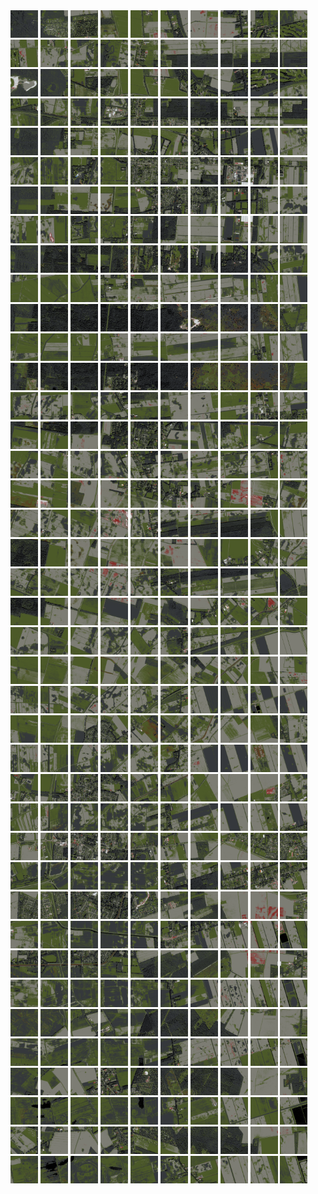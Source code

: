 <html>
<div>
<img src="https://github.com/HakkaTjakka/NL_TILE_MAP/blob/main/18/649/-1059/r.6490.-10590.png" height="44" width="44">
<img src="https://github.com/HakkaTjakka/NL_TILE_MAP/blob/main/18/649/-1059/r.6491.-10590.png" height="44" width="44">
<img src="https://github.com/HakkaTjakka/NL_TILE_MAP/blob/main/18/649/-1059/r.6492.-10590.png" height="44" width="44">
<img src="https://github.com/HakkaTjakka/NL_TILE_MAP/blob/main/18/649/-1059/r.6493.-10590.png" height="44" width="44">
<img src="https://github.com/HakkaTjakka/NL_TILE_MAP/blob/main/18/649/-1059/r.6494.-10590.png" height="44" width="44">
<img src="https://github.com/HakkaTjakka/NL_TILE_MAP/blob/main/18/649/-1059/r.6495.-10590.png" height="44" width="44">
<img src="https://github.com/HakkaTjakka/NL_TILE_MAP/blob/main/18/649/-1059/r.6496.-10590.png" height="44" width="44">
<img src="https://github.com/HakkaTjakka/NL_TILE_MAP/blob/main/18/649/-1059/r.6497.-10590.png" height="44" width="44">
<img src="https://github.com/HakkaTjakka/NL_TILE_MAP/blob/main/18/649/-1059/r.6498.-10590.png" height="44" width="44">
<img src="https://github.com/HakkaTjakka/NL_TILE_MAP/blob/main/18/649/-1059/r.6499.-10590.png" height="44" width="44">
<img src="https://github.com/HakkaTjakka/NL_TILE_MAP/blob/main/18/650/-1059/r.6500.-10590.png" height="44" width="44">
<img src="https://github.com/HakkaTjakka/NL_TILE_MAP/blob/main/18/650/-1059/r.6501.-10590.png" height="44" width="44">
<img src="https://github.com/HakkaTjakka/NL_TILE_MAP/blob/main/18/650/-1059/r.6502.-10590.png" height="44" width="44">
<img src="https://github.com/HakkaTjakka/NL_TILE_MAP/blob/main/18/650/-1059/r.6503.-10590.png" height="44" width="44">
<img src="https://github.com/HakkaTjakka/NL_TILE_MAP/blob/main/18/650/-1059/r.6504.-10590.png" height="44" width="44">
<img src="https://github.com/HakkaTjakka/NL_TILE_MAP/blob/main/18/650/-1059/r.6505.-10590.png" height="44" width="44">
<img src="https://github.com/HakkaTjakka/NL_TILE_MAP/blob/main/18/650/-1059/r.6506.-10590.png" height="44" width="44">
<img src="https://github.com/HakkaTjakka/NL_TILE_MAP/blob/main/18/650/-1059/r.6507.-10590.png" height="44" width="44">
<img src="https://github.com/HakkaTjakka/NL_TILE_MAP/blob/main/18/650/-1059/r.6508.-10590.png" height="44" width="44">
<img src="https://github.com/HakkaTjakka/NL_TILE_MAP/blob/main/18/650/-1059/r.6509.-10590.png" height="44" width="44">
<br>
<img src="https://github.com/HakkaTjakka/NL_TILE_MAP/blob/main/18/649/-1059/r.6490.-10589.png" height="44" width="44">
<img src="https://github.com/HakkaTjakka/NL_TILE_MAP/blob/main/18/649/-1059/r.6491.-10589.png" height="44" width="44">
<img src="https://github.com/HakkaTjakka/NL_TILE_MAP/blob/main/18/649/-1059/r.6492.-10589.png" height="44" width="44">
<img src="https://github.com/HakkaTjakka/NL_TILE_MAP/blob/main/18/649/-1059/r.6493.-10589.png" height="44" width="44">
<img src="https://github.com/HakkaTjakka/NL_TILE_MAP/blob/main/18/649/-1059/r.6494.-10589.png" height="44" width="44">
<img src="https://github.com/HakkaTjakka/NL_TILE_MAP/blob/main/18/649/-1059/r.6495.-10589.png" height="44" width="44">
<img src="https://github.com/HakkaTjakka/NL_TILE_MAP/blob/main/18/649/-1059/r.6496.-10589.png" height="44" width="44">
<img src="https://github.com/HakkaTjakka/NL_TILE_MAP/blob/main/18/649/-1059/r.6497.-10589.png" height="44" width="44">
<img src="https://github.com/HakkaTjakka/NL_TILE_MAP/blob/main/18/649/-1059/r.6498.-10589.png" height="44" width="44">
<img src="https://github.com/HakkaTjakka/NL_TILE_MAP/blob/main/18/649/-1059/r.6499.-10589.png" height="44" width="44">
<img src="https://github.com/HakkaTjakka/NL_TILE_MAP/blob/main/18/650/-1059/r.6500.-10589.png" height="44" width="44">
<img src="https://github.com/HakkaTjakka/NL_TILE_MAP/blob/main/18/650/-1059/r.6501.-10589.png" height="44" width="44">
<img src="https://github.com/HakkaTjakka/NL_TILE_MAP/blob/main/18/650/-1059/r.6502.-10589.png" height="44" width="44">
<img src="https://github.com/HakkaTjakka/NL_TILE_MAP/blob/main/18/650/-1059/r.6503.-10589.png" height="44" width="44">
<img src="https://github.com/HakkaTjakka/NL_TILE_MAP/blob/main/18/650/-1059/r.6504.-10589.png" height="44" width="44">
<img src="https://github.com/HakkaTjakka/NL_TILE_MAP/blob/main/18/650/-1059/r.6505.-10589.png" height="44" width="44">
<img src="https://github.com/HakkaTjakka/NL_TILE_MAP/blob/main/18/650/-1059/r.6506.-10589.png" height="44" width="44">
<img src="https://github.com/HakkaTjakka/NL_TILE_MAP/blob/main/18/650/-1059/r.6507.-10589.png" height="44" width="44">
<img src="https://github.com/HakkaTjakka/NL_TILE_MAP/blob/main/18/650/-1059/r.6508.-10589.png" height="44" width="44">
<img src="https://github.com/HakkaTjakka/NL_TILE_MAP/blob/main/18/650/-1059/r.6509.-10589.png" height="44" width="44">
<br>
<img src="https://github.com/HakkaTjakka/NL_TILE_MAP/blob/main/18/649/-1059/r.6490.-10588.png" height="44" width="44">
<img src="https://github.com/HakkaTjakka/NL_TILE_MAP/blob/main/18/649/-1059/r.6491.-10588.png" height="44" width="44">
<img src="https://github.com/HakkaTjakka/NL_TILE_MAP/blob/main/18/649/-1059/r.6492.-10588.png" height="44" width="44">
<img src="https://github.com/HakkaTjakka/NL_TILE_MAP/blob/main/18/649/-1059/r.6493.-10588.png" height="44" width="44">
<img src="https://github.com/HakkaTjakka/NL_TILE_MAP/blob/main/18/649/-1059/r.6494.-10588.png" height="44" width="44">
<img src="https://github.com/HakkaTjakka/NL_TILE_MAP/blob/main/18/649/-1059/r.6495.-10588.png" height="44" width="44">
<img src="https://github.com/HakkaTjakka/NL_TILE_MAP/blob/main/18/649/-1059/r.6496.-10588.png" height="44" width="44">
<img src="https://github.com/HakkaTjakka/NL_TILE_MAP/blob/main/18/649/-1059/r.6497.-10588.png" height="44" width="44">
<img src="https://github.com/HakkaTjakka/NL_TILE_MAP/blob/main/18/649/-1059/r.6498.-10588.png" height="44" width="44">
<img src="https://github.com/HakkaTjakka/NL_TILE_MAP/blob/main/18/649/-1059/r.6499.-10588.png" height="44" width="44">
<img src="https://github.com/HakkaTjakka/NL_TILE_MAP/blob/main/18/650/-1059/r.6500.-10588.png" height="44" width="44">
<img src="https://github.com/HakkaTjakka/NL_TILE_MAP/blob/main/18/650/-1059/r.6501.-10588.png" height="44" width="44">
<img src="https://github.com/HakkaTjakka/NL_TILE_MAP/blob/main/18/650/-1059/r.6502.-10588.png" height="44" width="44">
<img src="https://github.com/HakkaTjakka/NL_TILE_MAP/blob/main/18/650/-1059/r.6503.-10588.png" height="44" width="44">
<img src="https://github.com/HakkaTjakka/NL_TILE_MAP/blob/main/18/650/-1059/r.6504.-10588.png" height="44" width="44">
<img src="https://github.com/HakkaTjakka/NL_TILE_MAP/blob/main/18/650/-1059/r.6505.-10588.png" height="44" width="44">
<img src="https://github.com/HakkaTjakka/NL_TILE_MAP/blob/main/18/650/-1059/r.6506.-10588.png" height="44" width="44">
<img src="https://github.com/HakkaTjakka/NL_TILE_MAP/blob/main/18/650/-1059/r.6507.-10588.png" height="44" width="44">
<img src="https://github.com/HakkaTjakka/NL_TILE_MAP/blob/main/18/650/-1059/r.6508.-10588.png" height="44" width="44">
<img src="https://github.com/HakkaTjakka/NL_TILE_MAP/blob/main/18/650/-1059/r.6509.-10588.png" height="44" width="44">
<br>
<img src="https://github.com/HakkaTjakka/NL_TILE_MAP/blob/main/18/649/-1059/r.6490.-10587.png" height="44" width="44">
<img src="https://github.com/HakkaTjakka/NL_TILE_MAP/blob/main/18/649/-1059/r.6491.-10587.png" height="44" width="44">
<img src="https://github.com/HakkaTjakka/NL_TILE_MAP/blob/main/18/649/-1059/r.6492.-10587.png" height="44" width="44">
<img src="https://github.com/HakkaTjakka/NL_TILE_MAP/blob/main/18/649/-1059/r.6493.-10587.png" height="44" width="44">
<img src="https://github.com/HakkaTjakka/NL_TILE_MAP/blob/main/18/649/-1059/r.6494.-10587.png" height="44" width="44">
<img src="https://github.com/HakkaTjakka/NL_TILE_MAP/blob/main/18/649/-1059/r.6495.-10587.png" height="44" width="44">
<img src="https://github.com/HakkaTjakka/NL_TILE_MAP/blob/main/18/649/-1059/r.6496.-10587.png" height="44" width="44">
<img src="https://github.com/HakkaTjakka/NL_TILE_MAP/blob/main/18/649/-1059/r.6497.-10587.png" height="44" width="44">
<img src="https://github.com/HakkaTjakka/NL_TILE_MAP/blob/main/18/649/-1059/r.6498.-10587.png" height="44" width="44">
<img src="https://github.com/HakkaTjakka/NL_TILE_MAP/blob/main/18/649/-1059/r.6499.-10587.png" height="44" width="44">
<img src="https://github.com/HakkaTjakka/NL_TILE_MAP/blob/main/18/650/-1059/r.6500.-10587.png" height="44" width="44">
<img src="https://github.com/HakkaTjakka/NL_TILE_MAP/blob/main/18/650/-1059/r.6501.-10587.png" height="44" width="44">
<img src="https://github.com/HakkaTjakka/NL_TILE_MAP/blob/main/18/650/-1059/r.6502.-10587.png" height="44" width="44">
<img src="https://github.com/HakkaTjakka/NL_TILE_MAP/blob/main/18/650/-1059/r.6503.-10587.png" height="44" width="44">
<img src="https://github.com/HakkaTjakka/NL_TILE_MAP/blob/main/18/650/-1059/r.6504.-10587.png" height="44" width="44">
<img src="https://github.com/HakkaTjakka/NL_TILE_MAP/blob/main/18/650/-1059/r.6505.-10587.png" height="44" width="44">
<img src="https://github.com/HakkaTjakka/NL_TILE_MAP/blob/main/18/650/-1059/r.6506.-10587.png" height="44" width="44">
<img src="https://github.com/HakkaTjakka/NL_TILE_MAP/blob/main/18/650/-1059/r.6507.-10587.png" height="44" width="44">
<img src="https://github.com/HakkaTjakka/NL_TILE_MAP/blob/main/18/650/-1059/r.6508.-10587.png" height="44" width="44">
<img src="https://github.com/HakkaTjakka/NL_TILE_MAP/blob/main/18/650/-1059/r.6509.-10587.png" height="44" width="44">
<br>
<img src="https://github.com/HakkaTjakka/NL_TILE_MAP/blob/main/18/649/-1059/r.6490.-10586.png" height="44" width="44">
<img src="https://github.com/HakkaTjakka/NL_TILE_MAP/blob/main/18/649/-1059/r.6491.-10586.png" height="44" width="44">
<img src="https://github.com/HakkaTjakka/NL_TILE_MAP/blob/main/18/649/-1059/r.6492.-10586.png" height="44" width="44">
<img src="https://github.com/HakkaTjakka/NL_TILE_MAP/blob/main/18/649/-1059/r.6493.-10586.png" height="44" width="44">
<img src="https://github.com/HakkaTjakka/NL_TILE_MAP/blob/main/18/649/-1059/r.6494.-10586.png" height="44" width="44">
<img src="https://github.com/HakkaTjakka/NL_TILE_MAP/blob/main/18/649/-1059/r.6495.-10586.png" height="44" width="44">
<img src="https://github.com/HakkaTjakka/NL_TILE_MAP/blob/main/18/649/-1059/r.6496.-10586.png" height="44" width="44">
<img src="https://github.com/HakkaTjakka/NL_TILE_MAP/blob/main/18/649/-1059/r.6497.-10586.png" height="44" width="44">
<img src="https://github.com/HakkaTjakka/NL_TILE_MAP/blob/main/18/649/-1059/r.6498.-10586.png" height="44" width="44">
<img src="https://github.com/HakkaTjakka/NL_TILE_MAP/blob/main/18/649/-1059/r.6499.-10586.png" height="44" width="44">
<img src="https://github.com/HakkaTjakka/NL_TILE_MAP/blob/main/18/650/-1059/r.6500.-10586.png" height="44" width="44">
<img src="https://github.com/HakkaTjakka/NL_TILE_MAP/blob/main/18/650/-1059/r.6501.-10586.png" height="44" width="44">
<img src="https://github.com/HakkaTjakka/NL_TILE_MAP/blob/main/18/650/-1059/r.6502.-10586.png" height="44" width="44">
<img src="https://github.com/HakkaTjakka/NL_TILE_MAP/blob/main/18/650/-1059/r.6503.-10586.png" height="44" width="44">
<img src="https://github.com/HakkaTjakka/NL_TILE_MAP/blob/main/18/650/-1059/r.6504.-10586.png" height="44" width="44">
<img src="https://github.com/HakkaTjakka/NL_TILE_MAP/blob/main/18/650/-1059/r.6505.-10586.png" height="44" width="44">
<img src="https://github.com/HakkaTjakka/NL_TILE_MAP/blob/main/18/650/-1059/r.6506.-10586.png" height="44" width="44">
<img src="https://github.com/HakkaTjakka/NL_TILE_MAP/blob/main/18/650/-1059/r.6507.-10586.png" height="44" width="44">
<img src="https://github.com/HakkaTjakka/NL_TILE_MAP/blob/main/18/650/-1059/r.6508.-10586.png" height="44" width="44">
<img src="https://github.com/HakkaTjakka/NL_TILE_MAP/blob/main/18/650/-1059/r.6509.-10586.png" height="44" width="44">
<br>
<img src="https://github.com/HakkaTjakka/NL_TILE_MAP/blob/main/18/649/-1059/r.6490.-10585.png" height="44" width="44">
<img src="https://github.com/HakkaTjakka/NL_TILE_MAP/blob/main/18/649/-1059/r.6491.-10585.png" height="44" width="44">
<img src="https://github.com/HakkaTjakka/NL_TILE_MAP/blob/main/18/649/-1059/r.6492.-10585.png" height="44" width="44">
<img src="https://github.com/HakkaTjakka/NL_TILE_MAP/blob/main/18/649/-1059/r.6493.-10585.png" height="44" width="44">
<img src="https://github.com/HakkaTjakka/NL_TILE_MAP/blob/main/18/649/-1059/r.6494.-10585.png" height="44" width="44">
<img src="https://github.com/HakkaTjakka/NL_TILE_MAP/blob/main/18/649/-1059/r.6495.-10585.png" height="44" width="44">
<img src="https://github.com/HakkaTjakka/NL_TILE_MAP/blob/main/18/649/-1059/r.6496.-10585.png" height="44" width="44">
<img src="https://github.com/HakkaTjakka/NL_TILE_MAP/blob/main/18/649/-1059/r.6497.-10585.png" height="44" width="44">
<img src="https://github.com/HakkaTjakka/NL_TILE_MAP/blob/main/18/649/-1059/r.6498.-10585.png" height="44" width="44">
<img src="https://github.com/HakkaTjakka/NL_TILE_MAP/blob/main/18/649/-1059/r.6499.-10585.png" height="44" width="44">
<img src="https://github.com/HakkaTjakka/NL_TILE_MAP/blob/main/18/650/-1059/r.6500.-10585.png" height="44" width="44">
<img src="https://github.com/HakkaTjakka/NL_TILE_MAP/blob/main/18/650/-1059/r.6501.-10585.png" height="44" width="44">
<img src="https://github.com/HakkaTjakka/NL_TILE_MAP/blob/main/18/650/-1059/r.6502.-10585.png" height="44" width="44">
<img src="https://github.com/HakkaTjakka/NL_TILE_MAP/blob/main/18/650/-1059/r.6503.-10585.png" height="44" width="44">
<img src="https://github.com/HakkaTjakka/NL_TILE_MAP/blob/main/18/650/-1059/r.6504.-10585.png" height="44" width="44">
<img src="https://github.com/HakkaTjakka/NL_TILE_MAP/blob/main/18/650/-1059/r.6505.-10585.png" height="44" width="44">
<img src="https://github.com/HakkaTjakka/NL_TILE_MAP/blob/main/18/650/-1059/r.6506.-10585.png" height="44" width="44">
<img src="https://github.com/HakkaTjakka/NL_TILE_MAP/blob/main/18/650/-1059/r.6507.-10585.png" height="44" width="44">
<img src="https://github.com/HakkaTjakka/NL_TILE_MAP/blob/main/18/650/-1059/r.6508.-10585.png" height="44" width="44">
<img src="https://github.com/HakkaTjakka/NL_TILE_MAP/blob/main/18/650/-1059/r.6509.-10585.png" height="44" width="44">
<br>
<img src="https://github.com/HakkaTjakka/NL_TILE_MAP/blob/main/18/649/-1059/r.6490.-10584.png" height="44" width="44">
<img src="https://github.com/HakkaTjakka/NL_TILE_MAP/blob/main/18/649/-1059/r.6491.-10584.png" height="44" width="44">
<img src="https://github.com/HakkaTjakka/NL_TILE_MAP/blob/main/18/649/-1059/r.6492.-10584.png" height="44" width="44">
<img src="https://github.com/HakkaTjakka/NL_TILE_MAP/blob/main/18/649/-1059/r.6493.-10584.png" height="44" width="44">
<img src="https://github.com/HakkaTjakka/NL_TILE_MAP/blob/main/18/649/-1059/r.6494.-10584.png" height="44" width="44">
<img src="https://github.com/HakkaTjakka/NL_TILE_MAP/blob/main/18/649/-1059/r.6495.-10584.png" height="44" width="44">
<img src="https://github.com/HakkaTjakka/NL_TILE_MAP/blob/main/18/649/-1059/r.6496.-10584.png" height="44" width="44">
<img src="https://github.com/HakkaTjakka/NL_TILE_MAP/blob/main/18/649/-1059/r.6497.-10584.png" height="44" width="44">
<img src="https://github.com/HakkaTjakka/NL_TILE_MAP/blob/main/18/649/-1059/r.6498.-10584.png" height="44" width="44">
<img src="https://github.com/HakkaTjakka/NL_TILE_MAP/blob/main/18/649/-1059/r.6499.-10584.png" height="44" width="44">
<img src="https://github.com/HakkaTjakka/NL_TILE_MAP/blob/main/18/650/-1059/r.6500.-10584.png" height="44" width="44">
<img src="https://github.com/HakkaTjakka/NL_TILE_MAP/blob/main/18/650/-1059/r.6501.-10584.png" height="44" width="44">
<img src="https://github.com/HakkaTjakka/NL_TILE_MAP/blob/main/18/650/-1059/r.6502.-10584.png" height="44" width="44">
<img src="https://github.com/HakkaTjakka/NL_TILE_MAP/blob/main/18/650/-1059/r.6503.-10584.png" height="44" width="44">
<img src="https://github.com/HakkaTjakka/NL_TILE_MAP/blob/main/18/650/-1059/r.6504.-10584.png" height="44" width="44">
<img src="https://github.com/HakkaTjakka/NL_TILE_MAP/blob/main/18/650/-1059/r.6505.-10584.png" height="44" width="44">
<img src="https://github.com/HakkaTjakka/NL_TILE_MAP/blob/main/18/650/-1059/r.6506.-10584.png" height="44" width="44">
<img src="https://github.com/HakkaTjakka/NL_TILE_MAP/blob/main/18/650/-1059/r.6507.-10584.png" height="44" width="44">
<img src="https://github.com/HakkaTjakka/NL_TILE_MAP/blob/main/18/650/-1059/r.6508.-10584.png" height="44" width="44">
<img src="https://github.com/HakkaTjakka/NL_TILE_MAP/blob/main/18/650/-1059/r.6509.-10584.png" height="44" width="44">
<br>
<img src="https://github.com/HakkaTjakka/NL_TILE_MAP/blob/main/18/649/-1059/r.6490.-10583.png" height="44" width="44">
<img src="https://github.com/HakkaTjakka/NL_TILE_MAP/blob/main/18/649/-1059/r.6491.-10583.png" height="44" width="44">
<img src="https://github.com/HakkaTjakka/NL_TILE_MAP/blob/main/18/649/-1059/r.6492.-10583.png" height="44" width="44">
<img src="https://github.com/HakkaTjakka/NL_TILE_MAP/blob/main/18/649/-1059/r.6493.-10583.png" height="44" width="44">
<img src="https://github.com/HakkaTjakka/NL_TILE_MAP/blob/main/18/649/-1059/r.6494.-10583.png" height="44" width="44">
<img src="https://github.com/HakkaTjakka/NL_TILE_MAP/blob/main/18/649/-1059/r.6495.-10583.png" height="44" width="44">
<img src="https://github.com/HakkaTjakka/NL_TILE_MAP/blob/main/18/649/-1059/r.6496.-10583.png" height="44" width="44">
<img src="https://github.com/HakkaTjakka/NL_TILE_MAP/blob/main/18/649/-1059/r.6497.-10583.png" height="44" width="44">
<img src="https://github.com/HakkaTjakka/NL_TILE_MAP/blob/main/18/649/-1059/r.6498.-10583.png" height="44" width="44">
<img src="https://github.com/HakkaTjakka/NL_TILE_MAP/blob/main/18/649/-1059/r.6499.-10583.png" height="44" width="44">
<img src="https://github.com/HakkaTjakka/NL_TILE_MAP/blob/main/18/650/-1059/r.6500.-10583.png" height="44" width="44">
<img src="https://github.com/HakkaTjakka/NL_TILE_MAP/blob/main/18/650/-1059/r.6501.-10583.png" height="44" width="44">
<img src="https://github.com/HakkaTjakka/NL_TILE_MAP/blob/main/18/650/-1059/r.6502.-10583.png" height="44" width="44">
<img src="https://github.com/HakkaTjakka/NL_TILE_MAP/blob/main/18/650/-1059/r.6503.-10583.png" height="44" width="44">
<img src="https://github.com/HakkaTjakka/NL_TILE_MAP/blob/main/18/650/-1059/r.6504.-10583.png" height="44" width="44">
<img src="https://github.com/HakkaTjakka/NL_TILE_MAP/blob/main/18/650/-1059/r.6505.-10583.png" height="44" width="44">
<img src="https://github.com/HakkaTjakka/NL_TILE_MAP/blob/main/18/650/-1059/r.6506.-10583.png" height="44" width="44">
<img src="https://github.com/HakkaTjakka/NL_TILE_MAP/blob/main/18/650/-1059/r.6507.-10583.png" height="44" width="44">
<img src="https://github.com/HakkaTjakka/NL_TILE_MAP/blob/main/18/650/-1059/r.6508.-10583.png" height="44" width="44">
<img src="https://github.com/HakkaTjakka/NL_TILE_MAP/blob/main/18/650/-1059/r.6509.-10583.png" height="44" width="44">
<br>
<img src="https://github.com/HakkaTjakka/NL_TILE_MAP/blob/main/18/649/-1059/r.6490.-10582.png" height="44" width="44">
<img src="https://github.com/HakkaTjakka/NL_TILE_MAP/blob/main/18/649/-1059/r.6491.-10582.png" height="44" width="44">
<img src="https://github.com/HakkaTjakka/NL_TILE_MAP/blob/main/18/649/-1059/r.6492.-10582.png" height="44" width="44">
<img src="https://github.com/HakkaTjakka/NL_TILE_MAP/blob/main/18/649/-1059/r.6493.-10582.png" height="44" width="44">
<img src="https://github.com/HakkaTjakka/NL_TILE_MAP/blob/main/18/649/-1059/r.6494.-10582.png" height="44" width="44">
<img src="https://github.com/HakkaTjakka/NL_TILE_MAP/blob/main/18/649/-1059/r.6495.-10582.png" height="44" width="44">
<img src="https://github.com/HakkaTjakka/NL_TILE_MAP/blob/main/18/649/-1059/r.6496.-10582.png" height="44" width="44">
<img src="https://github.com/HakkaTjakka/NL_TILE_MAP/blob/main/18/649/-1059/r.6497.-10582.png" height="44" width="44">
<img src="https://github.com/HakkaTjakka/NL_TILE_MAP/blob/main/18/649/-1059/r.6498.-10582.png" height="44" width="44">
<img src="https://github.com/HakkaTjakka/NL_TILE_MAP/blob/main/18/649/-1059/r.6499.-10582.png" height="44" width="44">
<img src="https://github.com/HakkaTjakka/NL_TILE_MAP/blob/main/18/650/-1059/r.6500.-10582.png" height="44" width="44">
<img src="https://github.com/HakkaTjakka/NL_TILE_MAP/blob/main/18/650/-1059/r.6501.-10582.png" height="44" width="44">
<img src="https://github.com/HakkaTjakka/NL_TILE_MAP/blob/main/18/650/-1059/r.6502.-10582.png" height="44" width="44">
<img src="https://github.com/HakkaTjakka/NL_TILE_MAP/blob/main/18/650/-1059/r.6503.-10582.png" height="44" width="44">
<img src="https://github.com/HakkaTjakka/NL_TILE_MAP/blob/main/18/650/-1059/r.6504.-10582.png" height="44" width="44">
<img src="https://github.com/HakkaTjakka/NL_TILE_MAP/blob/main/18/650/-1059/r.6505.-10582.png" height="44" width="44">
<img src="https://github.com/HakkaTjakka/NL_TILE_MAP/blob/main/18/650/-1059/r.6506.-10582.png" height="44" width="44">
<img src="https://github.com/HakkaTjakka/NL_TILE_MAP/blob/main/18/650/-1059/r.6507.-10582.png" height="44" width="44">
<img src="https://github.com/HakkaTjakka/NL_TILE_MAP/blob/main/18/650/-1059/r.6508.-10582.png" height="44" width="44">
<img src="https://github.com/HakkaTjakka/NL_TILE_MAP/blob/main/18/650/-1059/r.6509.-10582.png" height="44" width="44">
<br>
<img src="https://github.com/HakkaTjakka/NL_TILE_MAP/blob/main/18/649/-1059/r.6490.-10581.png" height="44" width="44">
<img src="https://github.com/HakkaTjakka/NL_TILE_MAP/blob/main/18/649/-1059/r.6491.-10581.png" height="44" width="44">
<img src="https://github.com/HakkaTjakka/NL_TILE_MAP/blob/main/18/649/-1059/r.6492.-10581.png" height="44" width="44">
<img src="https://github.com/HakkaTjakka/NL_TILE_MAP/blob/main/18/649/-1059/r.6493.-10581.png" height="44" width="44">
<img src="https://github.com/HakkaTjakka/NL_TILE_MAP/blob/main/18/649/-1059/r.6494.-10581.png" height="44" width="44">
<img src="https://github.com/HakkaTjakka/NL_TILE_MAP/blob/main/18/649/-1059/r.6495.-10581.png" height="44" width="44">
<img src="https://github.com/HakkaTjakka/NL_TILE_MAP/blob/main/18/649/-1059/r.6496.-10581.png" height="44" width="44">
<img src="https://github.com/HakkaTjakka/NL_TILE_MAP/blob/main/18/649/-1059/r.6497.-10581.png" height="44" width="44">
<img src="https://github.com/HakkaTjakka/NL_TILE_MAP/blob/main/18/649/-1059/r.6498.-10581.png" height="44" width="44">
<img src="https://github.com/HakkaTjakka/NL_TILE_MAP/blob/main/18/649/-1059/r.6499.-10581.png" height="44" width="44">
<img src="https://github.com/HakkaTjakka/NL_TILE_MAP/blob/main/18/650/-1059/r.6500.-10581.png" height="44" width="44">
<img src="https://github.com/HakkaTjakka/NL_TILE_MAP/blob/main/18/650/-1059/r.6501.-10581.png" height="44" width="44">
<img src="https://github.com/HakkaTjakka/NL_TILE_MAP/blob/main/18/650/-1059/r.6502.-10581.png" height="44" width="44">
<img src="https://github.com/HakkaTjakka/NL_TILE_MAP/blob/main/18/650/-1059/r.6503.-10581.png" height="44" width="44">
<img src="https://github.com/HakkaTjakka/NL_TILE_MAP/blob/main/18/650/-1059/r.6504.-10581.png" height="44" width="44">
<img src="https://github.com/HakkaTjakka/NL_TILE_MAP/blob/main/18/650/-1059/r.6505.-10581.png" height="44" width="44">
<img src="https://github.com/HakkaTjakka/NL_TILE_MAP/blob/main/18/650/-1059/r.6506.-10581.png" height="44" width="44">
<img src="https://github.com/HakkaTjakka/NL_TILE_MAP/blob/main/18/650/-1059/r.6507.-10581.png" height="44" width="44">
<img src="https://github.com/HakkaTjakka/NL_TILE_MAP/blob/main/18/650/-1059/r.6508.-10581.png" height="44" width="44">
<img src="https://github.com/HakkaTjakka/NL_TILE_MAP/blob/main/18/650/-1059/r.6509.-10581.png" height="44" width="44">
<br>
<img src="https://github.com/HakkaTjakka/NL_TILE_MAP/blob/main/18/649/-1058/r.6490.-10580.png" height="44" width="44">
<img src="https://github.com/HakkaTjakka/NL_TILE_MAP/blob/main/18/649/-1058/r.6491.-10580.png" height="44" width="44">
<img src="https://github.com/HakkaTjakka/NL_TILE_MAP/blob/main/18/649/-1058/r.6492.-10580.png" height="44" width="44">
<img src="https://github.com/HakkaTjakka/NL_TILE_MAP/blob/main/18/649/-1058/r.6493.-10580.png" height="44" width="44">
<img src="https://github.com/HakkaTjakka/NL_TILE_MAP/blob/main/18/649/-1058/r.6494.-10580.png" height="44" width="44">
<img src="https://github.com/HakkaTjakka/NL_TILE_MAP/blob/main/18/649/-1058/r.6495.-10580.png" height="44" width="44">
<img src="https://github.com/HakkaTjakka/NL_TILE_MAP/blob/main/18/649/-1058/r.6496.-10580.png" height="44" width="44">
<img src="https://github.com/HakkaTjakka/NL_TILE_MAP/blob/main/18/649/-1058/r.6497.-10580.png" height="44" width="44">
<img src="https://github.com/HakkaTjakka/NL_TILE_MAP/blob/main/18/649/-1058/r.6498.-10580.png" height="44" width="44">
<img src="https://github.com/HakkaTjakka/NL_TILE_MAP/blob/main/18/649/-1058/r.6499.-10580.png" height="44" width="44">
<img src="https://github.com/HakkaTjakka/NL_TILE_MAP/blob/main/18/650/-1058/r.6500.-10580.png" height="44" width="44">
<img src="https://github.com/HakkaTjakka/NL_TILE_MAP/blob/main/18/650/-1058/r.6501.-10580.png" height="44" width="44">
<img src="https://github.com/HakkaTjakka/NL_TILE_MAP/blob/main/18/650/-1058/r.6502.-10580.png" height="44" width="44">
<img src="https://github.com/HakkaTjakka/NL_TILE_MAP/blob/main/18/650/-1058/r.6503.-10580.png" height="44" width="44">
<img src="https://github.com/HakkaTjakka/NL_TILE_MAP/blob/main/18/650/-1058/r.6504.-10580.png" height="44" width="44">
<img src="https://github.com/HakkaTjakka/NL_TILE_MAP/blob/main/18/650/-1058/r.6505.-10580.png" height="44" width="44">
<img src="https://github.com/HakkaTjakka/NL_TILE_MAP/blob/main/18/650/-1058/r.6506.-10580.png" height="44" width="44">
<img src="https://github.com/HakkaTjakka/NL_TILE_MAP/blob/main/18/650/-1058/r.6507.-10580.png" height="44" width="44">
<img src="https://github.com/HakkaTjakka/NL_TILE_MAP/blob/main/18/650/-1058/r.6508.-10580.png" height="44" width="44">
<img src="https://github.com/HakkaTjakka/NL_TILE_MAP/blob/main/18/650/-1058/r.6509.-10580.png" height="44" width="44">
<br>
<img src="https://github.com/HakkaTjakka/NL_TILE_MAP/blob/main/18/649/-1058/r.6490.-10579.png" height="44" width="44">
<img src="https://github.com/HakkaTjakka/NL_TILE_MAP/blob/main/18/649/-1058/r.6491.-10579.png" height="44" width="44">
<img src="https://github.com/HakkaTjakka/NL_TILE_MAP/blob/main/18/649/-1058/r.6492.-10579.png" height="44" width="44">
<img src="https://github.com/HakkaTjakka/NL_TILE_MAP/blob/main/18/649/-1058/r.6493.-10579.png" height="44" width="44">
<img src="https://github.com/HakkaTjakka/NL_TILE_MAP/blob/main/18/649/-1058/r.6494.-10579.png" height="44" width="44">
<img src="https://github.com/HakkaTjakka/NL_TILE_MAP/blob/main/18/649/-1058/r.6495.-10579.png" height="44" width="44">
<img src="https://github.com/HakkaTjakka/NL_TILE_MAP/blob/main/18/649/-1058/r.6496.-10579.png" height="44" width="44">
<img src="https://github.com/HakkaTjakka/NL_TILE_MAP/blob/main/18/649/-1058/r.6497.-10579.png" height="44" width="44">
<img src="https://github.com/HakkaTjakka/NL_TILE_MAP/blob/main/18/649/-1058/r.6498.-10579.png" height="44" width="44">
<img src="https://github.com/HakkaTjakka/NL_TILE_MAP/blob/main/18/649/-1058/r.6499.-10579.png" height="44" width="44">
<img src="https://github.com/HakkaTjakka/NL_TILE_MAP/blob/main/18/650/-1058/r.6500.-10579.png" height="44" width="44">
<img src="https://github.com/HakkaTjakka/NL_TILE_MAP/blob/main/18/650/-1058/r.6501.-10579.png" height="44" width="44">
<img src="https://github.com/HakkaTjakka/NL_TILE_MAP/blob/main/18/650/-1058/r.6502.-10579.png" height="44" width="44">
<img src="https://github.com/HakkaTjakka/NL_TILE_MAP/blob/main/18/650/-1058/r.6503.-10579.png" height="44" width="44">
<img src="https://github.com/HakkaTjakka/NL_TILE_MAP/blob/main/18/650/-1058/r.6504.-10579.png" height="44" width="44">
<img src="https://github.com/HakkaTjakka/NL_TILE_MAP/blob/main/18/650/-1058/r.6505.-10579.png" height="44" width="44">
<img src="https://github.com/HakkaTjakka/NL_TILE_MAP/blob/main/18/650/-1058/r.6506.-10579.png" height="44" width="44">
<img src="https://github.com/HakkaTjakka/NL_TILE_MAP/blob/main/18/650/-1058/r.6507.-10579.png" height="44" width="44">
<img src="https://github.com/HakkaTjakka/NL_TILE_MAP/blob/main/18/650/-1058/r.6508.-10579.png" height="44" width="44">
<img src="https://github.com/HakkaTjakka/NL_TILE_MAP/blob/main/18/650/-1058/r.6509.-10579.png" height="44" width="44">
<br>
<img src="https://github.com/HakkaTjakka/NL_TILE_MAP/blob/main/18/649/-1058/r.6490.-10578.png" height="44" width="44">
<img src="https://github.com/HakkaTjakka/NL_TILE_MAP/blob/main/18/649/-1058/r.6491.-10578.png" height="44" width="44">
<img src="https://github.com/HakkaTjakka/NL_TILE_MAP/blob/main/18/649/-1058/r.6492.-10578.png" height="44" width="44">
<img src="https://github.com/HakkaTjakka/NL_TILE_MAP/blob/main/18/649/-1058/r.6493.-10578.png" height="44" width="44">
<img src="https://github.com/HakkaTjakka/NL_TILE_MAP/blob/main/18/649/-1058/r.6494.-10578.png" height="44" width="44">
<img src="https://github.com/HakkaTjakka/NL_TILE_MAP/blob/main/18/649/-1058/r.6495.-10578.png" height="44" width="44">
<img src="https://github.com/HakkaTjakka/NL_TILE_MAP/blob/main/18/649/-1058/r.6496.-10578.png" height="44" width="44">
<img src="https://github.com/HakkaTjakka/NL_TILE_MAP/blob/main/18/649/-1058/r.6497.-10578.png" height="44" width="44">
<img src="https://github.com/HakkaTjakka/NL_TILE_MAP/blob/main/18/649/-1058/r.6498.-10578.png" height="44" width="44">
<img src="https://github.com/HakkaTjakka/NL_TILE_MAP/blob/main/18/649/-1058/r.6499.-10578.png" height="44" width="44">
<img src="https://github.com/HakkaTjakka/NL_TILE_MAP/blob/main/18/650/-1058/r.6500.-10578.png" height="44" width="44">
<img src="https://github.com/HakkaTjakka/NL_TILE_MAP/blob/main/18/650/-1058/r.6501.-10578.png" height="44" width="44">
<img src="https://github.com/HakkaTjakka/NL_TILE_MAP/blob/main/18/650/-1058/r.6502.-10578.png" height="44" width="44">
<img src="https://github.com/HakkaTjakka/NL_TILE_MAP/blob/main/18/650/-1058/r.6503.-10578.png" height="44" width="44">
<img src="https://github.com/HakkaTjakka/NL_TILE_MAP/blob/main/18/650/-1058/r.6504.-10578.png" height="44" width="44">
<img src="https://github.com/HakkaTjakka/NL_TILE_MAP/blob/main/18/650/-1058/r.6505.-10578.png" height="44" width="44">
<img src="https://github.com/HakkaTjakka/NL_TILE_MAP/blob/main/18/650/-1058/r.6506.-10578.png" height="44" width="44">
<img src="https://github.com/HakkaTjakka/NL_TILE_MAP/blob/main/18/650/-1058/r.6507.-10578.png" height="44" width="44">
<img src="https://github.com/HakkaTjakka/NL_TILE_MAP/blob/main/18/650/-1058/r.6508.-10578.png" height="44" width="44">
<img src="https://github.com/HakkaTjakka/NL_TILE_MAP/blob/main/18/650/-1058/r.6509.-10578.png" height="44" width="44">
<br>
<img src="https://github.com/HakkaTjakka/NL_TILE_MAP/blob/main/18/649/-1058/r.6490.-10577.png" height="44" width="44">
<img src="https://github.com/HakkaTjakka/NL_TILE_MAP/blob/main/18/649/-1058/r.6491.-10577.png" height="44" width="44">
<img src="https://github.com/HakkaTjakka/NL_TILE_MAP/blob/main/18/649/-1058/r.6492.-10577.png" height="44" width="44">
<img src="https://github.com/HakkaTjakka/NL_TILE_MAP/blob/main/18/649/-1058/r.6493.-10577.png" height="44" width="44">
<img src="https://github.com/HakkaTjakka/NL_TILE_MAP/blob/main/18/649/-1058/r.6494.-10577.png" height="44" width="44">
<img src="https://github.com/HakkaTjakka/NL_TILE_MAP/blob/main/18/649/-1058/r.6495.-10577.png" height="44" width="44">
<img src="https://github.com/HakkaTjakka/NL_TILE_MAP/blob/main/18/649/-1058/r.6496.-10577.png" height="44" width="44">
<img src="https://github.com/HakkaTjakka/NL_TILE_MAP/blob/main/18/649/-1058/r.6497.-10577.png" height="44" width="44">
<img src="https://github.com/HakkaTjakka/NL_TILE_MAP/blob/main/18/649/-1058/r.6498.-10577.png" height="44" width="44">
<img src="https://github.com/HakkaTjakka/NL_TILE_MAP/blob/main/18/649/-1058/r.6499.-10577.png" height="44" width="44">
<img src="https://github.com/HakkaTjakka/NL_TILE_MAP/blob/main/18/650/-1058/r.6500.-10577.png" height="44" width="44">
<img src="https://github.com/HakkaTjakka/NL_TILE_MAP/blob/main/18/650/-1058/r.6501.-10577.png" height="44" width="44">
<img src="https://github.com/HakkaTjakka/NL_TILE_MAP/blob/main/18/650/-1058/r.6502.-10577.png" height="44" width="44">
<img src="https://github.com/HakkaTjakka/NL_TILE_MAP/blob/main/18/650/-1058/r.6503.-10577.png" height="44" width="44">
<img src="https://github.com/HakkaTjakka/NL_TILE_MAP/blob/main/18/650/-1058/r.6504.-10577.png" height="44" width="44">
<img src="https://github.com/HakkaTjakka/NL_TILE_MAP/blob/main/18/650/-1058/r.6505.-10577.png" height="44" width="44">
<img src="https://github.com/HakkaTjakka/NL_TILE_MAP/blob/main/18/650/-1058/r.6506.-10577.png" height="44" width="44">
<img src="https://github.com/HakkaTjakka/NL_TILE_MAP/blob/main/18/650/-1058/r.6507.-10577.png" height="44" width="44">
<img src="https://github.com/HakkaTjakka/NL_TILE_MAP/blob/main/18/650/-1058/r.6508.-10577.png" height="44" width="44">
<img src="https://github.com/HakkaTjakka/NL_TILE_MAP/blob/main/18/650/-1058/r.6509.-10577.png" height="44" width="44">
<br>
<img src="https://github.com/HakkaTjakka/NL_TILE_MAP/blob/main/18/649/-1058/r.6490.-10576.png" height="44" width="44">
<img src="https://github.com/HakkaTjakka/NL_TILE_MAP/blob/main/18/649/-1058/r.6491.-10576.png" height="44" width="44">
<img src="https://github.com/HakkaTjakka/NL_TILE_MAP/blob/main/18/649/-1058/r.6492.-10576.png" height="44" width="44">
<img src="https://github.com/HakkaTjakka/NL_TILE_MAP/blob/main/18/649/-1058/r.6493.-10576.png" height="44" width="44">
<img src="https://github.com/HakkaTjakka/NL_TILE_MAP/blob/main/18/649/-1058/r.6494.-10576.png" height="44" width="44">
<img src="https://github.com/HakkaTjakka/NL_TILE_MAP/blob/main/18/649/-1058/r.6495.-10576.png" height="44" width="44">
<img src="https://github.com/HakkaTjakka/NL_TILE_MAP/blob/main/18/649/-1058/r.6496.-10576.png" height="44" width="44">
<img src="https://github.com/HakkaTjakka/NL_TILE_MAP/blob/main/18/649/-1058/r.6497.-10576.png" height="44" width="44">
<img src="https://github.com/HakkaTjakka/NL_TILE_MAP/blob/main/18/649/-1058/r.6498.-10576.png" height="44" width="44">
<img src="https://github.com/HakkaTjakka/NL_TILE_MAP/blob/main/18/649/-1058/r.6499.-10576.png" height="44" width="44">
<img src="https://github.com/HakkaTjakka/NL_TILE_MAP/blob/main/18/650/-1058/r.6500.-10576.png" height="44" width="44">
<img src="https://github.com/HakkaTjakka/NL_TILE_MAP/blob/main/18/650/-1058/r.6501.-10576.png" height="44" width="44">
<img src="https://github.com/HakkaTjakka/NL_TILE_MAP/blob/main/18/650/-1058/r.6502.-10576.png" height="44" width="44">
<img src="https://github.com/HakkaTjakka/NL_TILE_MAP/blob/main/18/650/-1058/r.6503.-10576.png" height="44" width="44">
<img src="https://github.com/HakkaTjakka/NL_TILE_MAP/blob/main/18/650/-1058/r.6504.-10576.png" height="44" width="44">
<img src="https://github.com/HakkaTjakka/NL_TILE_MAP/blob/main/18/650/-1058/r.6505.-10576.png" height="44" width="44">
<img src="https://github.com/HakkaTjakka/NL_TILE_MAP/blob/main/18/650/-1058/r.6506.-10576.png" height="44" width="44">
<img src="https://github.com/HakkaTjakka/NL_TILE_MAP/blob/main/18/650/-1058/r.6507.-10576.png" height="44" width="44">
<img src="https://github.com/HakkaTjakka/NL_TILE_MAP/blob/main/18/650/-1058/r.6508.-10576.png" height="44" width="44">
<img src="https://github.com/HakkaTjakka/NL_TILE_MAP/blob/main/18/650/-1058/r.6509.-10576.png" height="44" width="44">
<br>
<img src="https://github.com/HakkaTjakka/NL_TILE_MAP/blob/main/18/649/-1058/r.6490.-10575.png" height="44" width="44">
<img src="https://github.com/HakkaTjakka/NL_TILE_MAP/blob/main/18/649/-1058/r.6491.-10575.png" height="44" width="44">
<img src="https://github.com/HakkaTjakka/NL_TILE_MAP/blob/main/18/649/-1058/r.6492.-10575.png" height="44" width="44">
<img src="https://github.com/HakkaTjakka/NL_TILE_MAP/blob/main/18/649/-1058/r.6493.-10575.png" height="44" width="44">
<img src="https://github.com/HakkaTjakka/NL_TILE_MAP/blob/main/18/649/-1058/r.6494.-10575.png" height="44" width="44">
<img src="https://github.com/HakkaTjakka/NL_TILE_MAP/blob/main/18/649/-1058/r.6495.-10575.png" height="44" width="44">
<img src="https://github.com/HakkaTjakka/NL_TILE_MAP/blob/main/18/649/-1058/r.6496.-10575.png" height="44" width="44">
<img src="https://github.com/HakkaTjakka/NL_TILE_MAP/blob/main/18/649/-1058/r.6497.-10575.png" height="44" width="44">
<img src="https://github.com/HakkaTjakka/NL_TILE_MAP/blob/main/18/649/-1058/r.6498.-10575.png" height="44" width="44">
<img src="https://github.com/HakkaTjakka/NL_TILE_MAP/blob/main/18/649/-1058/r.6499.-10575.png" height="44" width="44">
<img src="https://github.com/HakkaTjakka/NL_TILE_MAP/blob/main/18/650/-1058/r.6500.-10575.png" height="44" width="44">
<img src="https://github.com/HakkaTjakka/NL_TILE_MAP/blob/main/18/650/-1058/r.6501.-10575.png" height="44" width="44">
<img src="https://github.com/HakkaTjakka/NL_TILE_MAP/blob/main/18/650/-1058/r.6502.-10575.png" height="44" width="44">
<img src="https://github.com/HakkaTjakka/NL_TILE_MAP/blob/main/18/650/-1058/r.6503.-10575.png" height="44" width="44">
<img src="https://github.com/HakkaTjakka/NL_TILE_MAP/blob/main/18/650/-1058/r.6504.-10575.png" height="44" width="44">
<img src="https://github.com/HakkaTjakka/NL_TILE_MAP/blob/main/18/650/-1058/r.6505.-10575.png" height="44" width="44">
<img src="https://github.com/HakkaTjakka/NL_TILE_MAP/blob/main/18/650/-1058/r.6506.-10575.png" height="44" width="44">
<img src="https://github.com/HakkaTjakka/NL_TILE_MAP/blob/main/18/650/-1058/r.6507.-10575.png" height="44" width="44">
<img src="https://github.com/HakkaTjakka/NL_TILE_MAP/blob/main/18/650/-1058/r.6508.-10575.png" height="44" width="44">
<img src="https://github.com/HakkaTjakka/NL_TILE_MAP/blob/main/18/650/-1058/r.6509.-10575.png" height="44" width="44">
<br>
<img src="https://github.com/HakkaTjakka/NL_TILE_MAP/blob/main/18/649/-1058/r.6490.-10574.png" height="44" width="44">
<img src="https://github.com/HakkaTjakka/NL_TILE_MAP/blob/main/18/649/-1058/r.6491.-10574.png" height="44" width="44">
<img src="https://github.com/HakkaTjakka/NL_TILE_MAP/blob/main/18/649/-1058/r.6492.-10574.png" height="44" width="44">
<img src="https://github.com/HakkaTjakka/NL_TILE_MAP/blob/main/18/649/-1058/r.6493.-10574.png" height="44" width="44">
<img src="https://github.com/HakkaTjakka/NL_TILE_MAP/blob/main/18/649/-1058/r.6494.-10574.png" height="44" width="44">
<img src="https://github.com/HakkaTjakka/NL_TILE_MAP/blob/main/18/649/-1058/r.6495.-10574.png" height="44" width="44">
<img src="https://github.com/HakkaTjakka/NL_TILE_MAP/blob/main/18/649/-1058/r.6496.-10574.png" height="44" width="44">
<img src="https://github.com/HakkaTjakka/NL_TILE_MAP/blob/main/18/649/-1058/r.6497.-10574.png" height="44" width="44">
<img src="https://github.com/HakkaTjakka/NL_TILE_MAP/blob/main/18/649/-1058/r.6498.-10574.png" height="44" width="44">
<img src="https://github.com/HakkaTjakka/NL_TILE_MAP/blob/main/18/649/-1058/r.6499.-10574.png" height="44" width="44">
<img src="https://github.com/HakkaTjakka/NL_TILE_MAP/blob/main/18/650/-1058/r.6500.-10574.png" height="44" width="44">
<img src="https://github.com/HakkaTjakka/NL_TILE_MAP/blob/main/18/650/-1058/r.6501.-10574.png" height="44" width="44">
<img src="https://github.com/HakkaTjakka/NL_TILE_MAP/blob/main/18/650/-1058/r.6502.-10574.png" height="44" width="44">
<img src="https://github.com/HakkaTjakka/NL_TILE_MAP/blob/main/18/650/-1058/r.6503.-10574.png" height="44" width="44">
<img src="https://github.com/HakkaTjakka/NL_TILE_MAP/blob/main/18/650/-1058/r.6504.-10574.png" height="44" width="44">
<img src="https://github.com/HakkaTjakka/NL_TILE_MAP/blob/main/18/650/-1058/r.6505.-10574.png" height="44" width="44">
<img src="https://github.com/HakkaTjakka/NL_TILE_MAP/blob/main/18/650/-1058/r.6506.-10574.png" height="44" width="44">
<img src="https://github.com/HakkaTjakka/NL_TILE_MAP/blob/main/18/650/-1058/r.6507.-10574.png" height="44" width="44">
<img src="https://github.com/HakkaTjakka/NL_TILE_MAP/blob/main/18/650/-1058/r.6508.-10574.png" height="44" width="44">
<img src="https://github.com/HakkaTjakka/NL_TILE_MAP/blob/main/18/650/-1058/r.6509.-10574.png" height="44" width="44">
<br>
<img src="https://github.com/HakkaTjakka/NL_TILE_MAP/blob/main/18/649/-1058/r.6490.-10573.png" height="44" width="44">
<img src="https://github.com/HakkaTjakka/NL_TILE_MAP/blob/main/18/649/-1058/r.6491.-10573.png" height="44" width="44">
<img src="https://github.com/HakkaTjakka/NL_TILE_MAP/blob/main/18/649/-1058/r.6492.-10573.png" height="44" width="44">
<img src="https://github.com/HakkaTjakka/NL_TILE_MAP/blob/main/18/649/-1058/r.6493.-10573.png" height="44" width="44">
<img src="https://github.com/HakkaTjakka/NL_TILE_MAP/blob/main/18/649/-1058/r.6494.-10573.png" height="44" width="44">
<img src="https://github.com/HakkaTjakka/NL_TILE_MAP/blob/main/18/649/-1058/r.6495.-10573.png" height="44" width="44">
<img src="https://github.com/HakkaTjakka/NL_TILE_MAP/blob/main/18/649/-1058/r.6496.-10573.png" height="44" width="44">
<img src="https://github.com/HakkaTjakka/NL_TILE_MAP/blob/main/18/649/-1058/r.6497.-10573.png" height="44" width="44">
<img src="https://github.com/HakkaTjakka/NL_TILE_MAP/blob/main/18/649/-1058/r.6498.-10573.png" height="44" width="44">
<img src="https://github.com/HakkaTjakka/NL_TILE_MAP/blob/main/18/649/-1058/r.6499.-10573.png" height="44" width="44">
<img src="https://github.com/HakkaTjakka/NL_TILE_MAP/blob/main/18/650/-1058/r.6500.-10573.png" height="44" width="44">
<img src="https://github.com/HakkaTjakka/NL_TILE_MAP/blob/main/18/650/-1058/r.6501.-10573.png" height="44" width="44">
<img src="https://github.com/HakkaTjakka/NL_TILE_MAP/blob/main/18/650/-1058/r.6502.-10573.png" height="44" width="44">
<img src="https://github.com/HakkaTjakka/NL_TILE_MAP/blob/main/18/650/-1058/r.6503.-10573.png" height="44" width="44">
<img src="https://github.com/HakkaTjakka/NL_TILE_MAP/blob/main/18/650/-1058/r.6504.-10573.png" height="44" width="44">
<img src="https://github.com/HakkaTjakka/NL_TILE_MAP/blob/main/18/650/-1058/r.6505.-10573.png" height="44" width="44">
<img src="https://github.com/HakkaTjakka/NL_TILE_MAP/blob/main/18/650/-1058/r.6506.-10573.png" height="44" width="44">
<img src="https://github.com/HakkaTjakka/NL_TILE_MAP/blob/main/18/650/-1058/r.6507.-10573.png" height="44" width="44">
<img src="https://github.com/HakkaTjakka/NL_TILE_MAP/blob/main/18/650/-1058/r.6508.-10573.png" height="44" width="44">
<img src="https://github.com/HakkaTjakka/NL_TILE_MAP/blob/main/18/650/-1058/r.6509.-10573.png" height="44" width="44">
<br>
<img src="https://github.com/HakkaTjakka/NL_TILE_MAP/blob/main/18/649/-1058/r.6490.-10572.png" height="44" width="44">
<img src="https://github.com/HakkaTjakka/NL_TILE_MAP/blob/main/18/649/-1058/r.6491.-10572.png" height="44" width="44">
<img src="https://github.com/HakkaTjakka/NL_TILE_MAP/blob/main/18/649/-1058/r.6492.-10572.png" height="44" width="44">
<img src="https://github.com/HakkaTjakka/NL_TILE_MAP/blob/main/18/649/-1058/r.6493.-10572.png" height="44" width="44">
<img src="https://github.com/HakkaTjakka/NL_TILE_MAP/blob/main/18/649/-1058/r.6494.-10572.png" height="44" width="44">
<img src="https://github.com/HakkaTjakka/NL_TILE_MAP/blob/main/18/649/-1058/r.6495.-10572.png" height="44" width="44">
<img src="https://github.com/HakkaTjakka/NL_TILE_MAP/blob/main/18/649/-1058/r.6496.-10572.png" height="44" width="44">
<img src="https://github.com/HakkaTjakka/NL_TILE_MAP/blob/main/18/649/-1058/r.6497.-10572.png" height="44" width="44">
<img src="https://github.com/HakkaTjakka/NL_TILE_MAP/blob/main/18/649/-1058/r.6498.-10572.png" height="44" width="44">
<img src="https://github.com/HakkaTjakka/NL_TILE_MAP/blob/main/18/649/-1058/r.6499.-10572.png" height="44" width="44">
<img src="https://github.com/HakkaTjakka/NL_TILE_MAP/blob/main/18/650/-1058/r.6500.-10572.png" height="44" width="44">
<img src="https://github.com/HakkaTjakka/NL_TILE_MAP/blob/main/18/650/-1058/r.6501.-10572.png" height="44" width="44">
<img src="https://github.com/HakkaTjakka/NL_TILE_MAP/blob/main/18/650/-1058/r.6502.-10572.png" height="44" width="44">
<img src="https://github.com/HakkaTjakka/NL_TILE_MAP/blob/main/18/650/-1058/r.6503.-10572.png" height="44" width="44">
<img src="https://github.com/HakkaTjakka/NL_TILE_MAP/blob/main/18/650/-1058/r.6504.-10572.png" height="44" width="44">
<img src="https://github.com/HakkaTjakka/NL_TILE_MAP/blob/main/18/650/-1058/r.6505.-10572.png" height="44" width="44">
<img src="https://github.com/HakkaTjakka/NL_TILE_MAP/blob/main/18/650/-1058/r.6506.-10572.png" height="44" width="44">
<img src="https://github.com/HakkaTjakka/NL_TILE_MAP/blob/main/18/650/-1058/r.6507.-10572.png" height="44" width="44">
<img src="https://github.com/HakkaTjakka/NL_TILE_MAP/blob/main/18/650/-1058/r.6508.-10572.png" height="44" width="44">
<img src="https://github.com/HakkaTjakka/NL_TILE_MAP/blob/main/18/650/-1058/r.6509.-10572.png" height="44" width="44">
<br>
<img src="https://github.com/HakkaTjakka/NL_TILE_MAP/blob/main/18/649/-1058/r.6490.-10571.png" height="44" width="44">
<img src="https://github.com/HakkaTjakka/NL_TILE_MAP/blob/main/18/649/-1058/r.6491.-10571.png" height="44" width="44">
<img src="https://github.com/HakkaTjakka/NL_TILE_MAP/blob/main/18/649/-1058/r.6492.-10571.png" height="44" width="44">
<img src="https://github.com/HakkaTjakka/NL_TILE_MAP/blob/main/18/649/-1058/r.6493.-10571.png" height="44" width="44">
<img src="https://github.com/HakkaTjakka/NL_TILE_MAP/blob/main/18/649/-1058/r.6494.-10571.png" height="44" width="44">
<img src="https://github.com/HakkaTjakka/NL_TILE_MAP/blob/main/18/649/-1058/r.6495.-10571.png" height="44" width="44">
<img src="https://github.com/HakkaTjakka/NL_TILE_MAP/blob/main/18/649/-1058/r.6496.-10571.png" height="44" width="44">
<img src="https://github.com/HakkaTjakka/NL_TILE_MAP/blob/main/18/649/-1058/r.6497.-10571.png" height="44" width="44">
<img src="https://github.com/HakkaTjakka/NL_TILE_MAP/blob/main/18/649/-1058/r.6498.-10571.png" height="44" width="44">
<img src="https://github.com/HakkaTjakka/NL_TILE_MAP/blob/main/18/649/-1058/r.6499.-10571.png" height="44" width="44">
<img src="https://github.com/HakkaTjakka/NL_TILE_MAP/blob/main/18/650/-1058/r.6500.-10571.png" height="44" width="44">
<img src="https://github.com/HakkaTjakka/NL_TILE_MAP/blob/main/18/650/-1058/r.6501.-10571.png" height="44" width="44">
<img src="https://github.com/HakkaTjakka/NL_TILE_MAP/blob/main/18/650/-1058/r.6502.-10571.png" height="44" width="44">
<img src="https://github.com/HakkaTjakka/NL_TILE_MAP/blob/main/18/650/-1058/r.6503.-10571.png" height="44" width="44">
<img src="https://github.com/HakkaTjakka/NL_TILE_MAP/blob/main/18/650/-1058/r.6504.-10571.png" height="44" width="44">
<img src="https://github.com/HakkaTjakka/NL_TILE_MAP/blob/main/18/650/-1058/r.6505.-10571.png" height="44" width="44">
<img src="https://github.com/HakkaTjakka/NL_TILE_MAP/blob/main/18/650/-1058/r.6506.-10571.png" height="44" width="44">
<img src="https://github.com/HakkaTjakka/NL_TILE_MAP/blob/main/18/650/-1058/r.6507.-10571.png" height="44" width="44">
<img src="https://github.com/HakkaTjakka/NL_TILE_MAP/blob/main/18/650/-1058/r.6508.-10571.png" height="44" width="44">
<img src="https://github.com/HakkaTjakka/NL_TILE_MAP/blob/main/18/650/-1058/r.6509.-10571.png" height="44" width="44">
<br>
</div>
</html>
